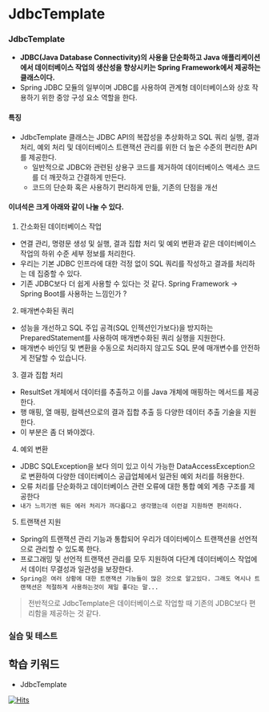 # JdbcTemplate


### JdbcTemplate
- **JDBC(Java Database Connectivity)의 사용을 단순화하고 Java 애플리케이션에서 데이터베이스 작업의 생산성을 향상시키는 Spring Framework에서 제공하는 클래스이다.**
- Spring JDBC 모듈의 일부이며 JDBC를 사용하여 관계형 데이터베이스와 상호 작용하기 위한 중앙 구성 요소 역할을 한다.

#### 특징
- JdbcTemplate 클래스는 JDBC API의 복잡성을 추상화하고 SQL 쿼리 실행, 결과 처리, 예외 처리 및 데이터베이스 트랜잭션 관리를 위한 더 높은 수준의 편리한 API를 제공한다.
    - 일반적으로 JDBC와 관련된 상용구 코드를 제거하여 데이터베이스 액세스 코드를 더 깨끗하고 간결하게 만든다.
    - 코드의 단순화 혹은 사용하기 편리하게 만듦, 기존의 단점을 개선

#### 이녀석은 크게 아래와 같이 나눌 수 있다.
1. 간소화된 데이터베이스 작업
  - 연결 관리, 명령문 생성 및 실행, 결과 집합 처리 및 예외 변환과 같은 데이터베이스 작업의 하위 수준 세부 정보를 처리한다. 
  - 우리는 기본 JDBC 인프라에 대한 걱정 없이 SQL 쿼리를 작성하고 결과를 처리하는 데 집중할 수 있다.
  - 기존 JDBC보다 더 쉽게 사용할 수 있다는 것 같다. Spring Framework -> Spring Boot를 사용하는 느낌인가 ?

2. 매개변수화된 쿼리
  - 성능을 개선하고 SQL 주입 공격(SQL 인젝션인가보다)을 방지하는 PreparedStatement를 사용하여 매개변수화된 쿼리 실행을 지원한다. 
  - 매개변수 바인딩 및 변환을 수동으로 처리하지 않고도 SQL 문에 매개변수를 안전하게 전달할 수 있습니다.

3. 결과 집합 처리
  - ResultSet 개체에서 데이터를 추출하고 이를 Java 개체에 매핑하는 메서드를 제공한다. 
  - 행 매핑, 열 매핑, 컬렉션으로의 결과 집합 추출 등 다양한 데이터 추출 기술을 지원한다.
  - 이 부분은 좀 더 봐야겠다.

4. 예외 변환
  - JDBC SQLException을 보다 의미 있고 이식 가능한 DataAccessException으로 변환하여 다양한 데이터베이스 공급업체에서 일관된 예외 처리를 허용한다. 
  - 오류 처리를 단순화하고 데이터베이스 관련 오류에 대한 통합 예외 계층 구조를 제공한다
  - `내가 느끼기엔 뭐든 에러 처리가 까다롭다고 생각했는데 이런걸 지원하면 편리하다.`

5. 트랜잭션 지원
  - Spring의 트랜잭션 관리 기능과 통합되어 우리가 데이터베이스 트랜잭션을 선언적으로 관리할 수 있도록 한다. 
  - 프로그래밍 및 선언적 트랜잭션 관리를 모두 지원하여 다단계 데이터베이스 작업에서 데이터 무결성과 일관성을 보장한다.
  - `Spring은 여러 상황에 대한 트랜잭션 기능들이 많은 것으로 알고있다. 그래도 역시나 트랜잭션은 적절하게 사용하는것이 제일 좋다는 말...`


> 전반적으로 JdbcTemplate은 데이터베이스로 작업할 때 기존의 JDBC보다 편리함을 제공하는 것 같다.


### 실습 및 테스트

## 학습 키워드
- JdbcTemplate



[![Hits](https://hits.sh/p-ej.gitbook.io/devroad-backend/megatera-backend/introduction.svg)](https://hits.sh/p-ej.gitbook.io/devroad-backend/megatera-backend/introduction/)